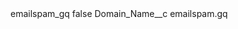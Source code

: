 <?xml version="1.0" encoding="UTF-8"?>
<CustomMetadata xmlns="http://soap.sforce.com/2006/04/metadata" xmlns:xsi="http://www.w3.org/2001/XMLSchema-instance" xmlns:xsd="http://www.w3.org/2001/XMLSchema">
    <label>emailspam_gq</label>
    <protected>false</protected>
    <values>
        <field>Domain_Name__c</field>
        <value xsi:type="xsd:string">emailspam.gq</value>
    </values>
</CustomMetadata>
